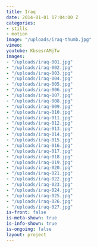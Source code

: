 ```yaml
---
title: Iraq
date: 2014-01-01 17:04:00 Z
categories:
- stills
- motion
image: "/uploads/iraq-thumb.jpg"
vimeo: 
youtube: KbsesrAMjTw
images:
- "/uploads/iraq-001.jpg"
- "/uploads/iraq-002.jpg"
- "/uploads/iraq-003.jpg"
- "/uploads/iraq-004.jpg"
- "/uploads/iraq-005.jpg"
- "/uploads/iraq-006.jpg"
- "/uploads/iraq-007.jpg"
- "/uploads/iraq-008.jpg"
- "/uploads/iraq-009.jpg"
- "/uploads/iraq-010.jpg"
- "/uploads/iraq-011.jpg"
- "/uploads/iraq-012.jpg"
- "/uploads/iraq-013.jpg"
- "/uploads/iraq-014.jpg"
- "/uploads/iraq-015.jpg"
- "/uploads/iraq-016.jpg"
- "/uploads/iraq-017.jpg"
- "/uploads/iraq-018.jpg"
- "/uploads/iraq-019.jpg"
- "/uploads/iraq-020.jpg"
- "/uploads/iraq-021.jpg"
- "/uploads/iraq-022.jpg"
- "/uploads/iraq-023.jpg"
- "/uploads/iraq-024.jpg"
- "/uploads/iraq-025.jpg"
- "/uploads/iraq-026.jpg"
- "/uploads/iraq-027.jpg"
is-front: false
is-meta-shown: true
is-info-shown: true
is-ongoing: false
layout: project
---
```


